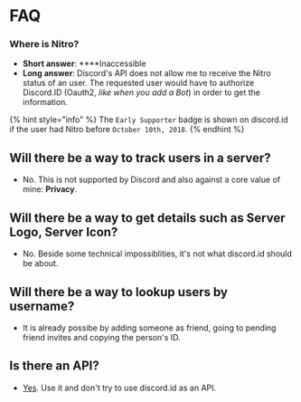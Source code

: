 # FAQ

### Where is Nitro?

* **Short answer**: ****Inaccessible
* **Long answer**: Discord's API does not allow me to receive the Nitro status of an user. The requested user would have to authorize Discord.ID \(Oauth2, _like when you add a Bot_\) in order to get the information.

{% hint style="info" %}
The `Early Supporter` badge is shown on discord.id if the user had Nitro before `October 10th, 2018`.
{% endhint %}

## Will there be a way to track users in a server?

* No. This is not supported by Discord and also against a core value of mine: **Privacy**. 

## Will there be a way to get details such as Server Logo, Server Icon?

* No. Beside some technical impossiblities, it's not what discord.id should be about.

## Will there be a way to lookup users by username?

* It is already possibe by adding someone as friend, going to pending friend invites and copying the person's ID.

## Is there an API?

* [Yes](https://discord.com/developers/docs/resources/user#get-user). Use it and don't try to use discord.id as an API.
